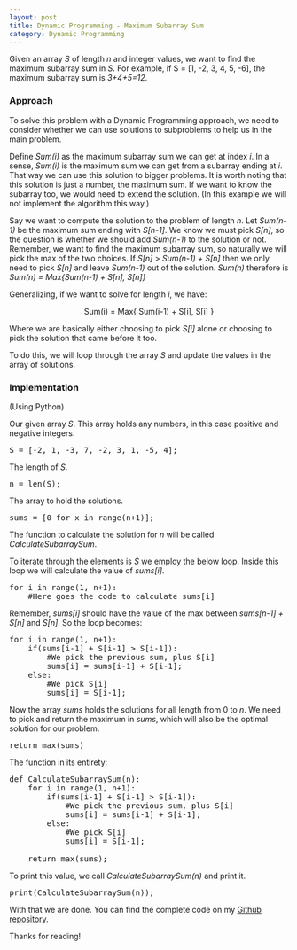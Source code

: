 ```yaml
---
layout: post
title: Dynamic Programming - Maximum Subarray Sum
category: Dynamic Programming
---
```


Given an array <i>S</i> of length <i>n</i> and integer values, we want to find the maximum subarray sum in <i>S</i>. For example, if S = [1, -2, 3, 4, 5, -6], the maximum subarray sum is <i>3+4+5=12</i>.

### Approach

To solve this problem with a Dynamic Programming approach, we need to consider whether we can use solutions to subproblems to help us in the main problem.

Define <i>Sum(i)</i> as the maximum subarray sum we can get at index <i>i</i>. In a sense, <i>Sum(i)</i> is the maximum sum we can get from a subarray ending at <i>i</i>. That way we can use this solution to bigger problems. It is worth noting that this solution is just a number, the maximum sum. If we want to know the subarray too, we would need to extend the solution. (In this example we will not implement the algorithm this way.)

Say we want to compute the solution to the problem of length <i>n</i>. Let <i>Sum(n-1)</i> be the maximum sum ending with <i>S[n-1]</i>. We know we must pick <i>S[n]</i>, so the question is whether we should add <i>Sum(n-1)</i> to the solution or not. Remember, we want to find the maximum subarray sum, so naturally we will pick the max of the two choices. If <i>S[n]</i> >  <i>Sum(n-1) + S[n]</i> then we only need to pick <i>S[n]</i> and leave <i>Sum(n-1)</i> out of the solution. <i>Sum(n)</i> therefore is <i>Sum(n) = Max{Sum(n-1) + S[n], S[n]}</i>

Generalizing, if we want to solve for length <i>i</i>, we have:

<p align="center">Sum(i) = Max{ Sum(i-1) + S[i], S[i] }</p>

Where we are basically either choosing to pick <i>S[i]</i> alone or choosing to pick the solution that came before it too.

To do this, we will loop through the array <i>S</i> and update the values in the array of solutions.

### Implementation

(Using Python)

Our given array <i>S</i>. This array holds any numbers, in this case positive and negative integers.

<pre>
S = [-2, 1, -3, 7, -2, 3, 1, -5, 4];
</pre>

The length of <i>S</i>.

<pre>
n = len(S);
</pre>

The array to hold the solutions.

<pre>
sums = [0 for x in range(n+1)];
</pre>

The function to calculate the solution for <i>n</i> will be called <i>CalculateSubarraySum</i>.

To iterate through the elements is <i>S</i> we employ the below loop. Inside this loop we will calculate the value of <i>sums[i]</i>.

<pre>
for i in range(1, n+1):
	#Here goes the code to calculate sums[i]
</pre>

Remember, <i>sums[i]</i> should have the value of the max between <i>sums[n-1] + S[n]</i> and <i>S[n]</i>. So the loop becomes:

<pre>
for i in range(1, n+1):
    if(sums[i-1] + S[i-1] > S[i-1]):
        #We pick the previous sum, plus S[i]
        sums[i] = sums[i-1] + S[i-1];
    else:
        #We pick S[i]
        sums[i] = S[i-1];
</pre>

Now the array <i>sums</i> holds the solutions for all length from 0 to <i>n</i>. We need to pick and return the maximum in <i>sums</i>, which will also be the optimal solution for our problem.

<pre>
return max(sums)
</pre>

The function in its entirety:

<pre>
def CalculateSubarraySum(n):
    for i in range(1, n+1):
        if(sums[i-1] + S[i-1] > S[i-1]):
            #We pick the previous sum, plus S[i]
            sums[i] = sums[i-1] + S[i-1];
        else:
            #We pick S[i]
            sums[i] = S[i-1];

    return max(sums);
</pre>

To print this value, we call <i>CalculateSubarraySum(n)</i> and print it.

<pre>
print(CalculateSubarraySum(n));
</pre>

With that we are done. You can find the complete code on my <a href="https://github.com/antmarakis/Algorithms/blob/master/Dynamic%20Programming/MaximumSubarraySum/MaximumSubarraySum.py">Github repository</a>.

Thanks for reading!
